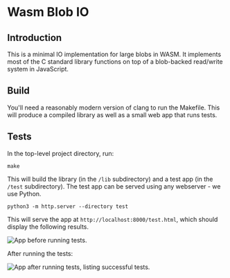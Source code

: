 # Wasm Blob IO


## Introduction
This is a minimal IO implementation for large blobs in WASM. It implements most of the C standard library functions on top of a blob-backed read/write system in JavaScript.

## Build
You'll need a reasonably modern version of clang to run the Makefile. This will produce a compiled library as well as a small web app that runs tests.

## Tests 
In the top-level project directory, run:

```make ```

This will build the library (in the `/lib` subdirectory) and a test app (in the `/test` subdirectory). The test app can be served using any webserver - we use Python. 

```python3 -m http.server --directory test```

This will serve the app at `http://localhost:8000/test.html`, which should display the following results.

![App before running tests.](https://github.com/brc7/WasmBlobIO/blob/main/img_0.png?raw=true)

After running the tests:

![App after running tests, listing successful tests.](https://github.com/brc7/WasmBlobIO/blob/main/img_1.png?raw=true)


